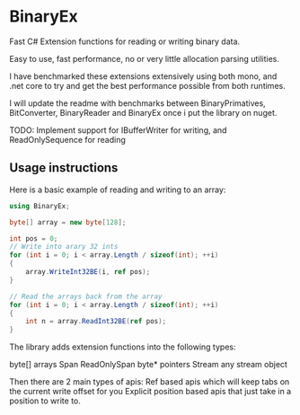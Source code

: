 # BinaryEx
Fast C# Extension functions for reading or writing binary data.

Easy to use, fast performance, no or very little allocation parsing utilities.

I have benchmarked these extensions extensively using both mono, and .net core to try and get the best performance possible from both runtimes.

I will update the readme with benchmarks between BinaryPrimatives, BitConverter, BinaryReader and BinaryEx once i put the library on nuget.

TODO: Implement support for IBufferWriter for writing, and ReadOnlySequence for reading


## Usage instructions

Here is a basic example of reading and writing to an array:
```cs
using BinaryEx;

byte[] array = new byte[128];

int pos = 0;
// Write into arary 32 ints
for (int i = 0; i < array.Length / sizeof(int); ++i)
{
	array.WriteInt32BE(i, ref pos);
}

// Read the arrays back from the array
for (int i = 0; i < array.Length / sizeof(int); ++i)
{
	int n = array.ReadInt32BE(ref pos);
}
```

The library adds extension functions into the following types:

byte[] arrays
Span<byte>
ReadOnlySpan<byte>
byte* pointers
Stream any stream object

Then there are 2 main types of apis:
Ref based apis which will keep tabs on the current write offset for you
Explicit position based apis that just take in a position to write to.
